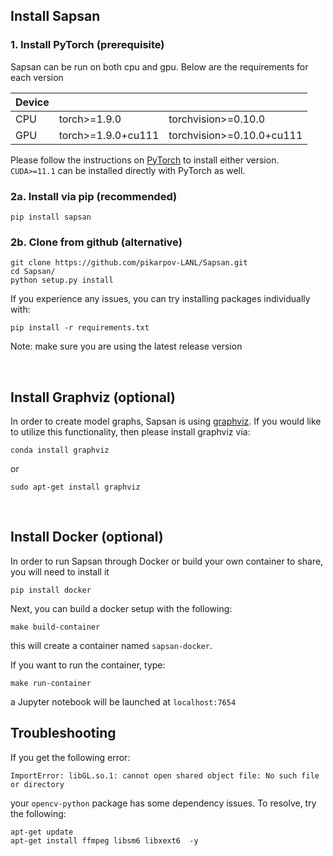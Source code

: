## Install Sapsan

### 1. Install PyTorch (prerequisite)

Sapsan can be run on both cpu and gpu. Below are the requirements for each version

| Device | | |
|-------------|-------------|-------------|
| CPU | torch>=1.9.0       | torchvision>=0.10.0       |
| GPU | torch>=1.9.0+cu111 | torchvision>=0.10.0+cu111 |

Please follow the instructions on [PyTorch](https://pytorch.org/get-started/locally/) to install either version. `CUDA>=11.1` can be installed directly with PyTorch as well.

### 2a. Install via pip (recommended)
```
pip install sapsan
```

### 2b. Clone from github (alternative)
```
git clone https://github.com/pikarpov-LANL/Sapsan.git
cd Sapsan/
python setup.py install
```

If you experience any issues, you can try installing packages individually with:
```
pip install -r requirements.txt
```

Note: make sure you are using the latest release version

<br/>

## Install Graphviz (optional)
In order to create model graphs, Sapsan is using [graphviz](https://graphviz.org/). If you would like to utilize this functionality, then please install graphviz via:
```
conda install graphviz
```
or
```
sudo apt-get install graphviz
```

<br/>

## Install Docker (optional)

In order to run Sapsan through Docker or build your own container to share, you will need to install it
```
pip install docker
```

Next, you can build a docker setup with the following:

```
make build-container
```

this will create a container named `sapsan-docker`.

If you want to run the container, type:

```
make run-container
```
a Jupyter notebook will be launched at `localhost:7654`

## Troubleshooting

If you get the following error:
```shell
ImportError: libGL.so.1: cannot open shared object file: No such file or directory
```
your `opencv-python` package has some dependency issues. To resolve, try the following:
```shell
apt-get update
apt-get install ffmpeg libsm6 libxext6  -y
```